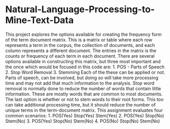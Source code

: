 # Natural-Language-Processing-to-Mine-Text-Data
This project explores the options available for creating the frequency form of the term document matrix. This is a matrix or table where each row represents a term in the corpus, the collection of documents, and each column represents a different document. The entries in the matrix is the counts or frequency of each term in each document. There are several options available in constructing this matrix, but three most important and the once which would be focused in this code are: 1. POS - Parts of Speech 2. Stop Word Removal 3. Stemming Each of the these can be applied or not. Parts of speech, can be involved, but doing so will take more processing time and may not add that much information to the analysis. Stop word removal is normally done to reduce the number of words that contain little information. These are mostly words that are common to most documents. The last option is whether or not to stem words to their root forms. This too can take additional processing time, but it should reduce the number of unique terms in the term-document matrix. This assignment evaluates four common scenarios: 1. POS(Yes) Stop(Yes) Stem(Yes) 2. POS(Yes) Stop(No) Stem(No) 3. POS(Yes) Stop(No) Stem(No) 4. POS(No) Stop(No) Stem(No)
